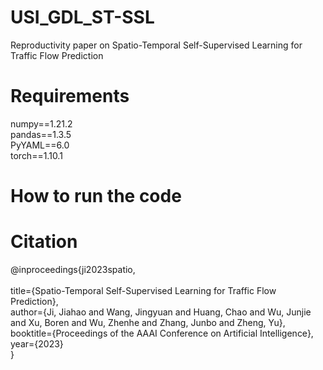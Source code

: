 # USI_GDL_ST-SSL
Reproductivity paper on Spatio-Temporal Self-Supervised Learning for Traffic Flow Prediction

# Requirements
numpy==1.21.2 <br>
pandas==1.3.5 <br>
PyYAML==6.0 <br>
torch==1.10.1 <br>

# How to run the code


# Citation
@inproceedings{ji2023spatio, <br><br>
  title={Spatio-Temporal Self-Supervised Learning for Traffic Flow Prediction}, <br>
  author={Ji, Jiahao and Wang, Jingyuan and Huang, Chao and Wu, Junjie and Xu, Boren and Wu, Zhenhe and Zhang, Junbo and Zheng, Yu}, <br>
  booktitle={Proceedings of the AAAI Conference on Artificial Intelligence}, <br>
  year={2023}<br>
}
